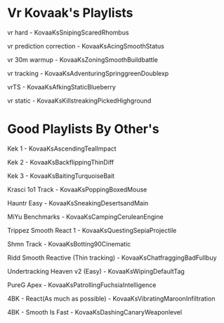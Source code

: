 # Vr Kovaak's Playlists

vr hard - KovaaKsSnipingScaredRhombus

vr prediction correction - KovaaKsAcingSmoothStatus

vr 30m warmup - KovaaKsZoningSmoothBuildbattle

vr tracking - KovaaKsAdventuringSpringgreenDoublexp

vrTS - KovaaKsAfkingStaticBlueberry

vr static - KovaaKsKillstreakingPickedHighground

# Good Playlists By Other's

Kek 1 - KovaaKsAscendingTealImpact

Kek 2 - KovaaKsBackflippingThinDiff

Kek 3 - KovaaKsBaitingTurquoiseBait

Krasci 1o1 Track - KovaaKsPoppingBoxedMouse

Hauntr Easy - KovaaKsSneakingDesertsandMain

MiYu Benchmarks - KovaaKsCampingCeruleanEngine

Trippez Smooth React 1 - KovaaKsQuestingSepiaProjectile

Shmn Track - KovaaKsBotting90Cinematic

Ridd Smooth Reactive (Thin tracking) - KovaaKsChatfraggingBadFullbuy

Undertracking Heaven v2 (Easy) - KovaaKsWipingDefaultTag

PureG Apex - KovaaKsPatrollingFuchsiaIntelligence

4BK - React(As much as possible) - KovaaKsVibratingMaroonInfiltration

4BK - Smooth Is Fast - KovaaKsDashingCanaryWeaponlevel
